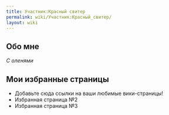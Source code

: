 ```yaml
---
title: Участник:Красный свитер
permalink: wiki/Участник:Красный_свитер/
layout: wiki
---
```


## Обо мне

*С оленями*

## Мои избранные страницы

-   Добавьте сюда ссылки на ваши любимые вики-страницы!
-   Избранная страница №2
-   Избранная страница №3
